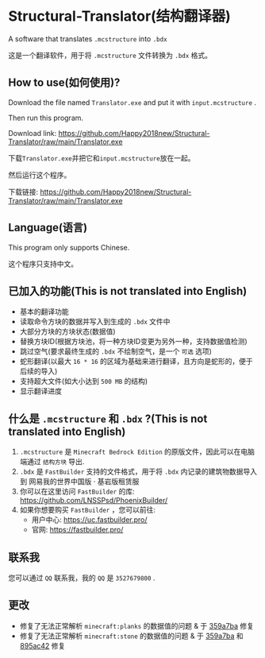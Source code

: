 # Structural-Translator(结构翻译器)
A software that translates `.mcstructure` into `.bdx`

这是一个翻译软件，用于将 `.mcstructure` 文件转换为 `.bdx` 格式。

## How to use(如何使用)?
Download the file named `Translator.exe` and put it with `input.mcstructure` .

Then run this program.

Download link: https://github.com/Happy2018new/Structural-Translator/raw/main/Translator.exe

下载`Translator.exe`并把它和`input.mcstructure`放在一起。

然后运行这个程序。

下载链接: https://github.com/Happy2018new/Structural-Translator/raw/main/Translator.exe
## Language(语言)
This program only supports Chinese.

这个程序只支持中文。
## 已加入的功能(This is not translated into English)
- 基本的翻译功能
- 读取命令方块的数据并写入到生成的 `.bdx` 文件中
- 大部分方块的方块状态(数据值)
- 替换方块ID(根据方块池，将一种方块ID变更为另外一种，支持数据值检测)
- 跳过空气(要求最终生成的 `.bdx` 不绘制空气，是一个 `可选` 选项)
- 蛇形翻译(以最大 `16 * 16` 的区域为基础来进行翻译，且方向是蛇形的，便于后续的导入)
- 支持超大文件(如大小达到 `500 MB` 的结构)
- 显示翻译进度
## 什么是 `.mcstructure` 和 `.bdx` ?(This is not translated into English)
1. `.mcstructure` 是 `Minecraft Bedrock Edition` 的原版文件，因此可以在电脑端通过 `结构方块` 导出.
2. `.bdx` 是 `FastBuilder` 支持的文件格式，用于将 `.bdx` 内记录的建筑物数据导入到 网易我的世界中国版 · 基岩版租赁服
3. 你可以在这里访问 `FastBuilder` 的库: https://github.com/LNSSPsd/PhoenixBuilder/
4. 如果你想要购买 `FastBuilder` ，您可以前往: 
   - 用户中心: https://uc.fastbuilder.pro/
   - 官网: https://fastbuilder.pro/
## 联系我
您可以通过 `QQ` 联系我，我的 `QQ` 是 `3527679800` .
## 更改
- 修复了无法正常解析 `minecraft:planks` 的数据值的问题 & 于 [359a7ba](https://github.com/Happy2018new/Structural-Translator/commit/359a7bacc32c9c479fc88600f03f740e6c3d0e27) 修复
- 修复了无法正常解析 `minecraft:stone` 的数据值的问题 & 于 [359a7ba](https://github.com/Happy2018new/Structural-Translator/commit/359a7bacc32c9c479fc88600f03f740e6c3d0e27) 和 [895ac42](https://github.com/Happy2018new/Structural-Translator/commit/895ac4285c2ee1415236905a2017d9ddc06e82f2) 修复
